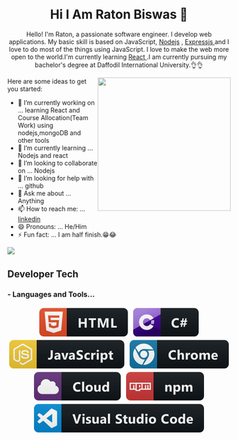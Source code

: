 <h1 align="center"> Hi I Am Raton Biswas 👋 </h1>

<p align="center"> Hello! I'm Raton, a passionate software engineer. I develop web applications. My basic skill is based on JavaScript, <a href="https://nodejs.org/en/docs/"> Nodejs</a> , <a href="https://expressjs.com/en/api.html"> Expressjs </a> and I love to do most of the things using JavaScript. I love to make the web more open to the world.I'm currently learning <a href="https://reactjs.org/docs/getting-started.html"> React </a>.I am currently pursuing my bachelor's degree at Daffodil International University.👌👌 </p>

<img align="right" src="https://i.pinimg.com/564x/f1/57/e2/f157e2dbb1a95c5d09ba4a376d5b9acc.jpg" height="300" width="300">



Here are some ideas to get you started:

- 🔭 I’m currently working on ... learning React and Course Allocation(Team Work) using nodejs,mongoDB and other tools
- 🌱 I’m currently learning ... Nodejs and react
- 👯 I’m looking to collaborate on ... Nodejs
- 🤔 I’m looking for help with ... github
- 💬 Ask me about ... Anything
- 📫 How to reach me: ... [linkedin](https://www.linkedin.com/in/raton-biswas-84104b152/)
- 😄 Pronouns: ... He/Him
- ⚡ Fun fact: ... I am half finish.😁😂
<img src="https://github-readme-stats.vercel.app/api/?username=RatonBiswas&show_icons=true&title_color=fff&icon_color=79ff97&text_color=9f9f9f&bg_color=151515">

## Developer Tech
### - Languages and Tools...
<p align="center">
  <!-- For more icons please follow  https://github.com/MikeCodesDotNET/ColoredBadges -->
  <img src="https://raw.githubusercontent.com/8bithemant/8bithemant/master/svg/dev/languages/html.svg" alt="html" style="vertical-align:top; margin:4px">
  <img src="https://raw.githubusercontent.com/8bithemant/8bithemant/master/svg/dev/languages/csharp.svg" alt="csharp" style="vertical-align:top; margin:4px">
  <img src="https://raw.githubusercontent.com/8bithemant/8bithemant/master/svg/dev/languages/js.svg" alt="js" style="vertical-align:top; margin:4px">
  <img src="https://raw.githubusercontent.com/8bithemant/8bithemant/master/svg/dev/misc/chrome.svg" alt="chrome" style="vertical-align:top; margin:4px">
  <img src="https://raw.githubusercontent.com/8bithemant/8bithemant/master/svg/dev/misc/cloud.svg" alt="cloud" style="vertical-align:top; margin:4px">
  <img src="https://raw.githubusercontent.com/8bithemant/8bithemant/master/svg/dev/services/npm.svg" alt="npm" style="vertical-align:top; margin:4px">
  <img src="https://raw.githubusercontent.com/8bithemant/8bithemant/master/svg/dev/tools/visualstudio_code.svg" alt="vscode" style="vertical-align:top; margin:4px">
   
</p>
